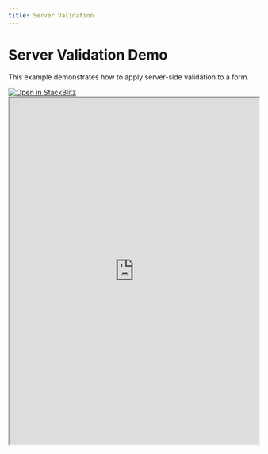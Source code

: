 ```yaml
---
title: Server Validation
---
```


# Server Validation Demo

This example demonstrates how to apply server-side validation to a form.

<a target='_blank' href="https://stackblitz.com/~/github.com/martinszeltins/regle-example-server-validation">
  <img
    alt="Open in StackBlitz"
    src="https://developer.stackblitz.com/img/open_in_stackblitz.svg"
  />
</a>

<iframe style='width: 100%; height: 700px' src="https://stackblitz.com/github/martinszeltins/regle-example-server-validation?embed=1&file=src%2FApp.vue&theme=dark&view=preview" title="Sandbox editor" sandbox="allow-modals allow-forms allow-popups allow-scripts allow-same-origin"></iframe>

